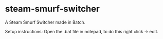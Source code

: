 # steam-smurf-switcher
A Steam Smurf Switcher made in Batch.

Setup instructions:
Open the .bat file in notepad, to do this right click -> edit.
